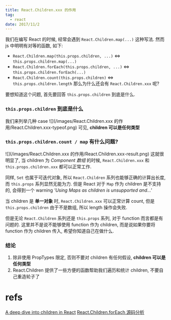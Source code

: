 ```yaml
---
title: React.Children.xxx 的作用
tag:
  - react
date: 2017/11/2
---
```


我们在编写 React 的时候, 经常会遇到 `React.Children.map(...)` 这种写法. 然而 js 中明明有对等的函数, 如下:
* `React.Children.map(this.props.children, ...)` <=> `this.props.children.map(...)`
* `React.Children.forEach(this.props.children, ...)` <=> `this.props.children.forEach(...)`
* `React.Children.count(this.props.children)` <=> `this.props.children.length`
那么为什么还会有 `React.Children.xxx` 呢?

要想知道这个问题, 首先要回答 `this.props.children` 到底是什么.

### `this.props.children` 到底是什么
我们来列举几种 case
![](/images/React.Children.xxx 的作用/React.Children.xxx-typeof.png)
可见, **children 可以是任何类型**

### `this.props.children.count / map` 有什么问题?
![](/images/React.Children.xxx 的作用/React.Children.xxx-result.png)
这就很明显了, 当 children 为 *Component 数组* 的时候, `React.Children.xxx` 和 `this.props.children.xxx` 都可以正常工作. 

同样, `Set` 也属于可迭代对象, 所以 `React.Children` 系列也能够正确的计算出长度, 而 `this.props` 系列显然无能为力. 但是 React 对于 `Map` 作为 children 是不支持的, 会得到一个 warning *'Using Maps as children is unsupported and...'*

当 children 是 **单一对象** 时, `React.Children.xxx` 可以正常计算 count, 但是 `this.props.children` 由于不是数组, 所以 length 操作会失败. 

但是无论 `React.Children` 系列还是 `this.props` 系列, 对于 function 而言都是有问题的. 这里并不是说不能够使用 function 作为 children, 而是说如果你要将 function 作为 children 传入, 希望你知道自己在做什么.

### 结论
1. 除非使用 PropTypes 限定, 否则不要对 children 有任何假设, **children 可以是任何类型**
2. React.Children 提供了一些方便的函数帮助我们遍历和统计 children, 不要自己重造轮子了

# refs
[A deep dive into children in React](https://mxstbr.blog/2017/02/react-children-deepdive/)
[React.Children.forEach 源码分析](http://js.walfud.com/React.Children.forEach-%E6%BA%90%E7%A0%81%E5%88%86%E6%9E%90/)